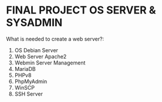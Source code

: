 # FINAL PROJECT OS SERVER & SYSADMIN
What is needed to create a web server?:
1. OS Debian Server
2. Web Server Apache2
3. Webmin Server Management
5. MariaDB
6. PHPv8
7. PhpMyAdmin
8. WinSCP
9. SSH Server
